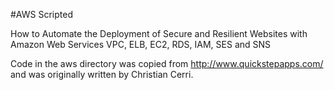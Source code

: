 #AWS Scripted

How to Automate the Deployment of Secure and Resilient Websites with Amazon Web Services VPC, ELB, EC2, RDS, IAM, SES and SNS

Code in the aws directory was copied from http://www.quickstepapps.com/ and was originally written by Christian Cerri.
